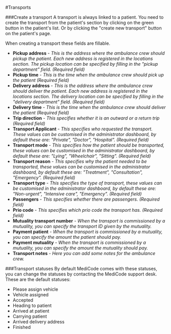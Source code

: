 #Transports

###Create a transport
A transport is always linked to a patient. You need to create the transport from the patient's section by clicking on the green button in the patient's list. Or by clicking the "create new transport" button on the patient's page.

When creating a transport these fields are fillable.

- **Pickup address** - *This is the address where the ambulance crew should pickup the patient. Each new address is registered in the locations section. The pickup location can be specified by filling in the "pickup department" field. (Required field)*
- **Pickup time** - *This is the time when the ambulance crew should pick up the patient (Required field)*
- **Delivery address** - *This is the address where the ambulance crew should deliver the patient. Each new address is registered in the locations section. The delivery location can be specified by filling in the "delivery department" field. (Required field)*
- **Delivery time**  - *This is the time when the ambulance crew should deliver the patient (Required field)*
- **Trip direction** - *This specifies whether it is an outward or a return trip (Required field)*
- **Transport Applicant** - *This specifies who requested the transport. These values can be customised in the administrator dashboard, by default these are: "Private", "Doctor", "Hospital". (Required field)*
- **Transport mode** - *This specifies how the patient should be transported, these values can be customised in the administrator dashboard, by default these are: "Lying", "Wheelchair", "Sitting". (Required field)*
- **Transport reason** - *This specifies why the patient needed to be transported, these values can be customised in the administrator dashboard, by default these are: "Treatment", "Consultation", "Emergency". (Required field)*
- **Transport type** - *This specifies the type of transport, these values can be customised in the administrator dashboard, by default these are: "Non-urgent", "Intensive care", "Emergency". (Required field)*
- **Passengers** - *This specifies whether there are passengers. (Required field)*
- **Prio code** - *This specifies which prio code the transport has. (Required field)*
- **Mutuality transport number** - *When the transport is commissioned by a mutuality, you can specify the transport ID given by the mutuality.*
- **Payment patient** - *When the transport is commissioned by a mutuality, you can specify the amount the patient should pay.*
- **Payment mutuality** - *When the transport is commissioned by a mutuality, you can specify the amount the mutuality should pay.*
- **Transport notes** - *Here you can add some notes for the ambulance crew.*



###Transport statuses
By default MediCode comes with these statuses, you can change the statuses by contacting the MediCode support desk. 
These are the default statuses:

- Please assign vehicle
- Vehicle assigned
- Accepted
- Heading to patient
- Arrived at patient
- Carrying patient
- Arrived delivery address
- Finished



